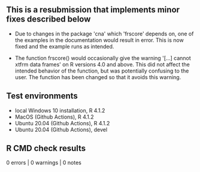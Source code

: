 ## This is a resubmission that implements minor fixes described below

* Due to changes in the package 'cna' which 'frscore' depends on, one of the examples in the documentation 
would result in error. This is now fixed and the example runs as intended.

* The function frscore() would occasionally give the warning '[...] cannot xtfrm data frames' on R versions 4.0 and above. This did not affect the intended behavior of the function, but was potentially confusing to the user. The function has been changed so that it avoids this warning.  

## Test environments 
* local Windows 10 installation, R 4.1.2 
* MacOS (Github Actions), R 4.1.2 
* Ubuntu 20.04 (Github Actions), R 4.1.2 
* Ubuntu 20.04 (Github Actions), devel

## R CMD check results
0 errors | 0 warnings | 0 notes


